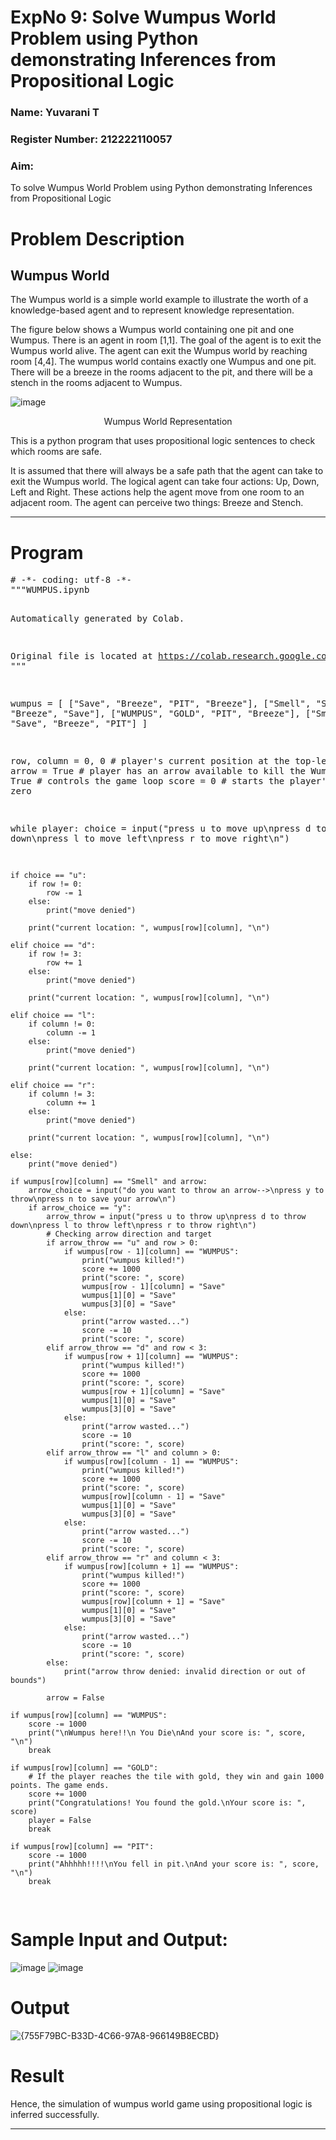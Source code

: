 <h1>ExpNo 9: Solve Wumpus World Problem using Python demonstrating Inferences from Propositional Logic</h1> 

<h3>Name: Yuvarani T</h3>
<h3>Register Number: 212222110057</h3>

<h3>Aim:</h3>
<p>
    To solve Wumpus World Problem using Python demonstrating Inferences from Propositional Logic
</p>

<h1>Problem Description</h1>
<h2>Wumpus World</h2>
<p>
    The Wumpus world is a simple world example to illustrate the worth of a knowledge-based agent and to represent knowledge representation.
</p>
<p>
    The figure below shows a Wumpus world containing one pit and one Wumpus. There is an agent in room [1,1]. The goal of the agent is to exit the Wumpus world alive. The agent can exit the Wumpus world by reaching room [4,4]. The wumpus world contains exactly one Wumpus and one pit. There will be a breeze in the rooms adjacent to the pit, and there will be a stench in the rooms adjacent to Wumpus.
</p>

![image](https://github.com/natsaravanan/19AI405FUNDAMENTALSOFARTIFICIALINTELLIGENCE/assets/87870499/cd6b68dc-c79f-4dcb-8126-04da90d65912)

<center>Wumpus World Representation</center>
<p>
    This is a python program that uses propositional logic sentences to check which rooms are safe. 
</p>
<p>
    It is assumed that there will always be a safe path that the agent can take to exit the Wumpus world. The logical agent can take four actions: Up, Down, Left and Right. These actions help the agent move from one room to an adjacent room. The agent can perceive two things: Breeze and Stench.
</p>

<hr>
<h1>Program</h1>
<pre>
# -*- coding: utf-8 -*-
"""WUMPUS.ipynb

Automatically generated by Colab.

Original file is located at
    https://colab.research.google.com/drive/1VN689RezvX4Mtk0I3Yai_2Fgnu-1VwOr
"""

wumpus = [
    ["Save", "Breeze", "PIT", "Breeze"],
    ["Smell", "Save", "Breeze", "Save"],
    ["WUMPUS", "GOLD", "PIT", "Breeze"],
    ["Smell", "Save", "Breeze", "PIT"]
]

row, column = 0, 0   # player's current position at the top-left corner
arrow = True         # player has an arrow available to kill the Wumpus
player = True        # controls the game loop
score = 0            # starts the player's score at zero

while player:
    choice = input("press u to move up\npress d to move down\npress l to move left\npress r to move right\n")
    
    if choice == "u":
        if row != 0:
            row -= 1
        else:
            print("move denied")
            
        print("current location: ", wumpus[row][column], "\n")
        
    elif choice == "d":
        if row != 3:
            row += 1
        else:
            print("move denied")
            
        print("current location: ", wumpus[row][column], "\n")
        
    elif choice == "l":
        if column != 0:
            column -= 1
        else:
            print("move denied")
            
        print("current location: ", wumpus[row][column], "\n")
        
    elif choice == "r":
        if column != 3:
            column += 1
        else:
            print("move denied")
            
        print("current location: ", wumpus[row][column], "\n")
        
    else:
        print("move denied")
        
    if wumpus[row][column] == "Smell" and arrow:
        arrow_choice = input("do you want to throw an arrow-->\npress y to throw\npress n to save your arrow\n")
        if arrow_choice == "y":
            arrow_throw = input("press u to throw up\npress d to throw down\npress l to throw left\npress r to throw right\n")
            # Checking arrow direction and target
            if arrow_throw == "u" and row > 0:
                if wumpus[row - 1][column] == "WUMPUS":
                    print("wumpus killed!")
                    score += 1000
                    print("score: ", score)
                    wumpus[row - 1][column] = "Save"
                    wumpus[1][0] = "Save"
                    wumpus[3][0] = "Save"
                else:
                    print("arrow wasted...")
                    score -= 10
                    print("score: ", score)
            elif arrow_throw == "d" and row < 3:
                if wumpus[row + 1][column] == "WUMPUS":
                    print("wumpus killed!")
                    score += 1000
                    print("score: ", score)
                    wumpus[row + 1][column] = "Save"
                    wumpus[1][0] = "Save"
                    wumpus[3][0] = "Save"
                else:
                    print("arrow wasted...")
                    score -= 10
                    print("score: ", score)
            elif arrow_throw == "l" and column > 0:
                if wumpus[row][column - 1] == "WUMPUS":
                    print("wumpus killed!")
                    score += 1000
                    print("score: ", score)
                    wumpus[row][column - 1] = "Save"
                    wumpus[1][0] = "Save"
                    wumpus[3][0] = "Save"
                else:
                    print("arrow wasted...")
                    score -= 10
                    print("score: ", score)
            elif arrow_throw == "r" and column < 3:
                if wumpus[row][column + 1] == "WUMPUS":
                    print("wumpus killed!")
                    score += 1000
                    print("score: ", score)
                    wumpus[row][column + 1] = "Save"
                    wumpus[1][0] = "Save"
                    wumpus[3][0] = "Save"
                else:
                    print("arrow wasted...")
                    score -= 10
                    print("score: ", score)
            else:
                print("arrow throw denied: invalid direction or out of bounds")
            
            arrow = False
            
    if wumpus[row][column] == "WUMPUS":
        score -= 1000
        print("\nWumpus here!!\n You Die\nAnd your score is: ", score, "\n")
        break
    
    if wumpus[row][column] == "GOLD":
        # If the player reaches the tile with gold, they win and gain 1000 points. The game ends.
        score += 1000
        print("Congratulations! You found the gold.\nYour score is: ", score)
        player = False
        break
    
    if wumpus[row][column] == "PIT":
        score -= 1000
        print("Ahhhhh!!!!\nYou fell in pit.\nAnd your score is: ", score, "\n")
        break
</pre>

<h1>Sample Input and Output:</h1>

![image](https://github.com/natsaravanan/19AI405FUNDAMENTALSOFARTIFICIALINTELLIGENCE/assets/87870499/8696111a-a4a7-47cb-ba4b-43a4ef88573f)
![image](https://github.com/natsaravanan/19AI405FUNDAMENTALSOFARTIFICIALINTELLIGENCE/assets/87870499/4be5bf06-79fa-4fa0-9334-38a33f06060b)

<h1>Output</h1>

![{755F79BC-B33D-4C66-97A8-966149B8ECBD}](https://github.com/user-attachments/assets/f195c527-f1a7-4802-9046-3c1e990ed2af)

<h1>Result</h1>
<p>
    Hence, the simulation of wumpus world game using propositional logic is inferred successfully.
</p>
<hr>
